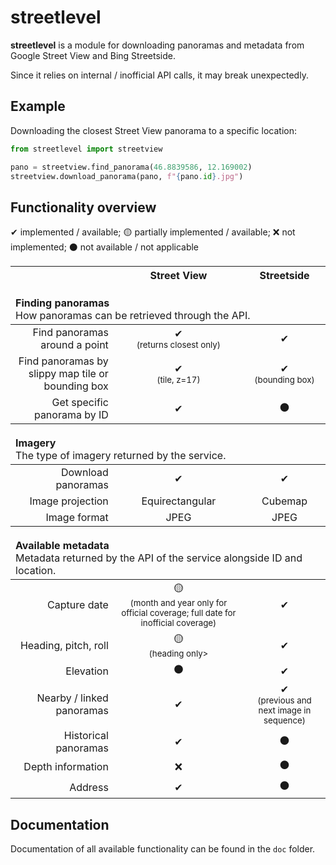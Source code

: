 # streetlevel
**streetlevel** is a module for downloading panoramas and metadata from Google Street View and Bing Streetside.

Since it relies on internal / inofficial API calls, it may break unexpectedly.

## Example
Downloading the closest Street View panorama to a specific location:

```python
from streetlevel import streetview

pano = streetview.find_panorama(46.8839586, 12.169002)
streetview.download_panorama(pano, f"{pano.id}.jpg")
```

## Functionality overview
✔ implemented / available; 🟡 partially implemented / available; ❌ not implemented; ⚫ not available / not applicable

<table>
  <thead>
    <th></th>
    <th align="center">Street View</th>
    <th align="center">Streetside</th>
  </thead>
  <thead>
    <td colspan="3" style="padding-top:20px"><b>Finding panoramas</b><br>
      How panoramas can be retrieved through the API.
    </td>
  </thead>
  <tr>
    <td align="right">Find panoramas around a point</td>
    <td align="center">✔<br>
      <small>(returns closest only)</small>
    </td>
    <td align="center">✔</td>
  </tr>
  <tr>
    <td align="right">Find panoramas by slippy map tile or bounding box</td>
    <td align="center">✔<br>
      <small>(tile, z=17)</small>
    </td>
    <td align="center">✔<br>
      <small>(bounding box)</small>
    </td>
  </tr>
  <tr>
    <td align="right">Get specific panorama by ID</td>
    <td align="center">✔</td>
    <td align="center">⚫</td>
  </tr>
  <thead>
    <td colspan="3" style="padding-top:20px"><b>Imagery</b><br>
      The type of imagery returned by the service.
    </td>
  </thead>
  <tr>
    <td align="right">Download panoramas</td>
    <td align="center">✔</td>
    <td align="center">✔</td>
  </tr>
  <tr>
    <td align="right">Image projection</td>
    <td align="center">Equirectangular</td>
    <td align="center">Cubemap</td>
  </tr>
  <tr>
    <td align="right">Image format</td>
    <td align="center">JPEG</td>
    <td align="center">JPEG</td>
  </tr>
  <thead>
    <td colspan="3" style="padding-top:20px"><b>Available metadata</b><br>
      Metadata returned by the API of the service alongside ID and location.
    </td>
  </thead>
  <tr>
    <td align="right">Capture date</td>
    <td align="center">🟡<br>
      <small>(month and year only for official coverage; full date for inofficial coverage)</small>
    </td>
    <td align="center">✔</td>
  </tr>
  <tr>
    <td align="right">Heading, pitch, roll</td>
    <td align="center">🟡<br>
      <small>(heading only></small></td>
    <td align="center">✔</td>
  </tr>
  <tr>
    <td align="right">Elevation</td>
    <td align="center">⚫</td>
    <td align="center">✔</td>
  </tr>
  <tr>
    <td align="right">Nearby / linked panoramas</td>
    <td align="center">✔</td>
    <td align="center">✔<br>
      <small>(previous and next image in sequence)</small>
    </td>
  </tr>
  <tr>
    <td align="right">Historical panoramas</td>
    <td align="center">✔</td>
    <td align="center">⚫</td>
  </tr>
  <tr>
    <td align="right">Depth information</td>
    <td align="center">❌</td>
    <td align="center">⚫</td>
  </tr>
  <tr>
    <td align="right">Address</td>
    <td align="center">✔</td>
    <td align="center">⚫</td>
  </tr>
</table>

## Documentation
Documentation of all available functionality can be found in the `doc` folder.
